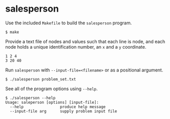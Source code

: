 salesperson
===========

Use the included `Makefile` to build the `salesperson` program.
~~~~~~~~(shell)
$ make
~~~~~~~~

Provide a text file of nodes and values such that each line is node, and each
node holds a unique identification number, an `x` and a `y` coordinate.

~~~~~~~~(shell)
1 2 4
3 20 40
~~~~~~~~

Run `salesperson` with `--input-file=<filename>` or as a positional argument.

~~~~~~~~(shell)
$ ./salesperson problem_set.txt
~~~~~~~~

See all of the program options using `--help`.

~~~~~~~~(shell)
$ ./salesperson --help
Usage: saleperson [options] [input-file]:
  --help                produce help message
  --input-file arg      supply problem input file
~~~~~~~~
